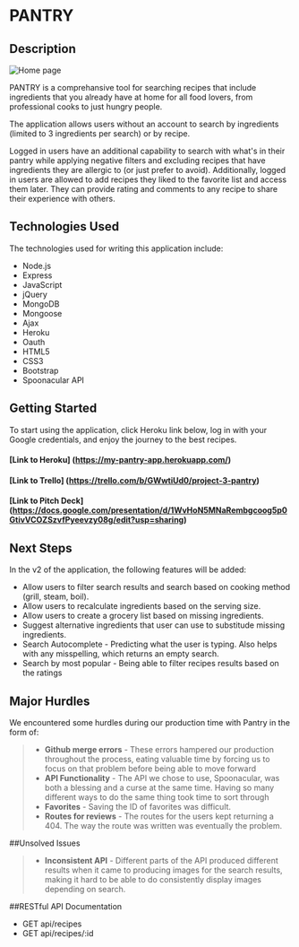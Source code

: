 # PANTRY

## Description
![Home page](http://i.imgur.com/ysgCrL8.png)

PANTRY is a comprehansive tool for searching recipes that include ingredients that you already have at home for all food lovers, from professional cooks to just hungry people.

The application allows users without an account to search by ingredients (limited to 3 ingredients per search) or by recipe.

Logged in users have an additional capability to search with what's in their pantry while applying negative filters and excluding recipes that have ingredients they are allergic to (or just prefer to avoid). Additionally, logged in users are allowed to add recipes they liked to the favorite list and access them later. They can provide rating and comments to any recipe to share their experience with others.


## Technologies Used

The technologies used for writing this application include: 

- Node.js
- Express
- JavaScript
- jQuery
- MongoDB
- Mongoose
- Ajax
- Heroku
- Oauth
- HTML5
- CSS3
- Bootstrap
- Spoonacular API

## Getting Started

To start using the application, click Heroku link below, log in with your Google credentials, and enjoy the journey to the best recipes. 

#### [Link to Heroku] (https://my-pantry-app.herokuapp.com/)
#### [Link to Trello] (https://trello.com/b/GWwtiUd0/project-3-pantry)
#### [Link to Pitch Deck] (https://docs.google.com/presentation/d/1WvHoN5MNaRembgcoog5p0GtivVCOZSzvfPyeevzy08g/edit?usp=sharing)



## Next Steps

In the v2 of the application, the following features will be added:

- Allow users to filter search results and search based on cooking method (grill, steam, boil).
- Allow users to recalculate ingredients based on the serving size.
- Allow users to create a grocery list based on missing ingredients.
- Suggest alternative ingredients that user can use to substitude missing ingredients.
- Search Autocomplete - Predicting what the user is typing. Also helps with any misspelling, which returns an empty search. 
- Search by most popular - Being able to filter recipes results based on the ratings

## Major Hurdles
We encountered some hurdles during our production time with Pantry in the form of:
> * **Github merge errors** - These errors hampered our production throughout the process, eating valuable time by forcing us to focus on that problem before being able to move forward
> * **API Functionality** - The API we chose to use, Spoonacular, was both a blessing and a curse at the same time. Having so many different ways to do the same thing took time to sort through
> * **Favorites** - Saving the ID of favorites was difficult. 
> * **Routes for reviews** - The routes for the users kept returning a 404. The way the route was written was eventually the problem.

##Unsolved Issues
> * **Inconsistent API** - Different parts of the API produced different results when it came to producing images for the search results, making it hard to be able to do consistently display images depending on search.

##RESTful API Documentation
- GET api/recipes
- GET api/recipes/:id